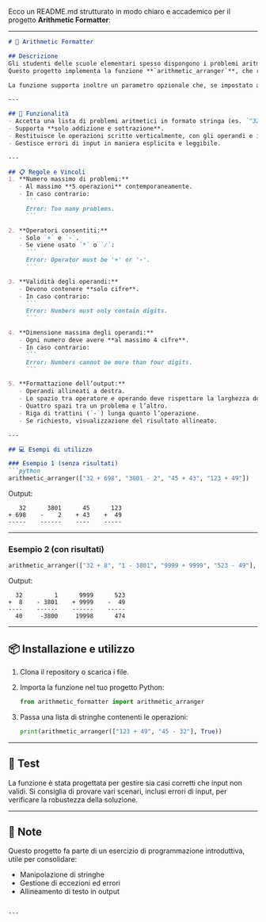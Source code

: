 Ecco un README.md strutturato in modo chiaro e accademico per il progetto **Arithmetic Formatter**:

---

````markdown
# 📐 Arithmetic Formatter

## Descrizione
Gli studenti delle scuole elementari spesso dispongono i problemi aritmetici in colonna per semplificare i calcoli.  
Questo progetto implementa la funzione **`arithmetic_arranger`**, che riceve una lista di stringhe rappresentanti operazioni aritmetiche e le restituisce formattate verticalmente, affiancate tra loro.  

La funzione supporta inoltre un parametro opzionale che, se impostato a `True`, mostra anche i risultati delle operazioni.

---

## 🔧 Funzionalità
- Accetta una lista di problemi aritmetici in formato stringa (es. `"32 + 698"`).
- Supporta **solo addizione e sottrazione**.
- Restituisce le operazioni scritte verticalmente, con gli operandi e il risultato (opzionale) allineati.
- Gestisce errori di input in maniera esplicita e leggibile.

---

## 📋 Regole e Vincoli
1. **Numero massimo di problemi:**  
   - Al massimo **5 operazioni** contemporaneamente.  
   - In caso contrario:  
     ```
     Error: Too many problems.
     ```

2. **Operatori consentiti:**  
   - Solo `+` e `-`.  
   - Se viene usato `*` o `/`:  
     ```
     Error: Operator must be '+' or '-'.
     ```

3. **Validità degli operandi:**  
   - Devono contenere **solo cifre**.  
   - In caso contrario:  
     ```
     Error: Numbers must only contain digits.
     ```

4. **Dimensione massima degli operandi:**  
   - Ogni numero deve avere **al massimo 4 cifre**.  
   - In caso contrario:  
     ```
     Error: Numbers cannot be more than four digits.
     ```

5. **Formattazione dell’output:**  
   - Operandi allineati a destra.  
   - Lo spazio tra operatore e operando deve rispettare la larghezza del numero più lungo.  
   - Quattro spazi tra un problema e l’altro.  
   - Riga di trattini (`-`) lunga quanto l’operazione.  
   - Se richiesto, visualizzazione del risultato allineato.

---

## 💻 Esempi di utilizzo

### Esempio 1 (senza risultati)
```python
arithmetic_arranger(["32 + 698", "3801 - 2", "45 + 43", "123 + 49"])
````

Output:

```
   32      3801      45      123
+ 698    -    2    + 43    +  49
-----    ------    ----    -----
```

---

### Esempio 2 (con risultati)

```python
arithmetic_arranger(["32 + 8", "1 - 3801", "9999 + 9999", "523 - 49"], True)
```

Output:

```
  32         1      9999      523
+  8    - 3801    + 9999    -  49
----    ------    ------    -----
  40     -3800     19998      474
```

---

## 📦 Installazione e utilizzo

1. Clona il repository o scarica i file.
2. Importa la funzione nel tuo progetto Python:

   ```python
   from arithmetic_formatter import arithmetic_arranger
   ```
3. Passa una lista di stringhe contenenti le operazioni:

   ```python
   print(arithmetic_arranger(["123 + 49", "45 - 32"], True))
   ```

---

## 🧪 Test

La funzione è stata progettata per gestire sia casi corretti che input non validi.
Si consiglia di provare vari scenari, inclusi errori di input, per verificare la robustezza della soluzione.

---

## 📖 Note

Questo progetto fa parte di un esercizio di programmazione introduttiva, utile per consolidare:

* Manipolazione di stringhe
* Gestione di eccezioni ed errori
* Allineamento di testo in output

```

---

```